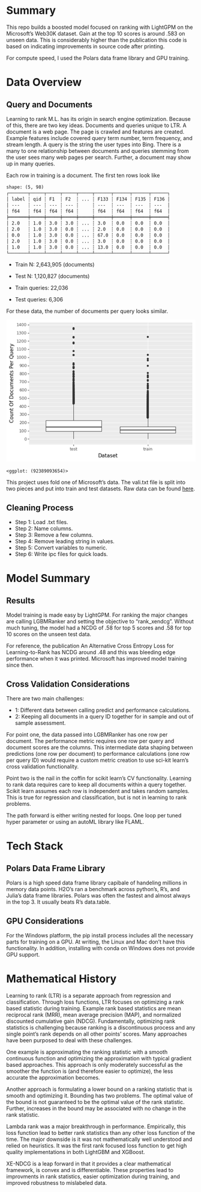 
# Summary

This repo builds a boosted model focused on ranking with LightGPM on the
Microsoft’s Web30K dataset. Gain at the top 10 scores is around .583 on
unseen data. This is considerably higher than the publication this code
is based on indicating improvements in source code after printing.

For compute speed, I used the Polars data frame library and GPU
training.

# Data Overview

## Query and Documents

Learning to rank M.L. has its origin in search engine optimization.
Because of this, there are two key ideas. Documents and queries unique
to LTR. A document is a web page. The page is crawled and features are
created. Example features include covered query term number, term
frequency, and stream length. A query is the string the user types into
Bing. There is a many to one relationship between documents and queries
stemming from the user sees many web pages per search. Further, a
document may show up in many queries.

Each row in training is a document. The first ten rows look like

    shape: (5, 98)
    ┌───────┬─────┬─────┬─────┬─────┬──────┬──────┬──────┬──────┐
    │ label ┆ qid ┆ F1  ┆ F2  ┆ ... ┆ F133 ┆ F134 ┆ F135 ┆ F136 │
    │ ---   ┆ --- ┆ --- ┆ --- ┆     ┆ ---  ┆ ---  ┆ ---  ┆ ---  │
    │ f64   ┆ f64 ┆ f64 ┆ f64 ┆     ┆ f64  ┆ f64  ┆ f64  ┆ f64  │
    ╞═══════╪═════╪═════╪═════╪═════╪══════╪══════╪══════╪══════╡
    │ 2.0   ┆ 1.0 ┆ 3.0 ┆ 3.0 ┆ ... ┆ 3.0  ┆ 0.0  ┆ 0.0  ┆ 0.0  │
    │ 2.0   ┆ 1.0 ┆ 3.0 ┆ 0.0 ┆ ... ┆ 2.0  ┆ 0.0  ┆ 0.0  ┆ 0.0  │
    │ 0.0   ┆ 1.0 ┆ 3.0 ┆ 0.0 ┆ ... ┆ 67.0 ┆ 0.0  ┆ 0.0  ┆ 0.0  │
    │ 2.0   ┆ 1.0 ┆ 3.0 ┆ 0.0 ┆ ... ┆ 3.0  ┆ 0.0  ┆ 0.0  ┆ 0.0  │
    │ 1.0   ┆ 1.0 ┆ 3.0 ┆ 0.0 ┆ ... ┆ 13.0 ┆ 0.0  ┆ 0.0  ┆ 0.0  │
    └───────┴─────┴─────┴─────┴─────┴──────┴──────┴──────┴──────┘

- Train N: 2,643,905 (documents)

- Test N: 1,120,827 (documents)

- Train queries: 22,036

- Test queries: 6,306

For these data, the number of documents per query looks similar.

![](README_files/figure-commonmark/cell-4-output-1.png)

    <ggplot: (92389093654)>

This project uses fold one of Microsoft’s data. The vali.txt file is
split into two pieces and put into train and test datasets. Raw data can
be found [here](https://www.microsoft.com/en-us/research/project/mslr/).

## Cleaning Process

- Step 1: Load .txt files.
- Step 2: Name columns.
- Step 3: Remove a few columns.
- Step 4: Remove leading string in values.
- Step 5: Convert variables to numeric.
- Step 6: Write ipc files for quick loads.

# Model Summary

## Results

Model training is made easy by LightGPM. For ranking the major changes
are calling LGBMRanker and setting the objective to “rank_xendcg”.
Without much tuning, the model had a NCDG of .58 for top 5 scores and
.58 for top 10 scores on the unseen test data.

For reference, the publication An Alternative Cross Entropy Loss for
Learning-to-Rank has NCDG around .48 and this was bleeding edge
performance when it was printed. Microsoft has improved model training
since then.

## Cross Validation Considerations

There are two main challenges:

- 1: Different data between calling predict and performance
  calculations.
- 2: Keeping all documents in a query ID together for in sample and out
  of sample assessment.

For point one, the data passed into LGBMRanker has one row per document.
The performance metric requires one row per query and document scores
are the columns. This intermediate data shaping between predictions (one
row per document) to performance calculations (one row per query ID)
would require a custom metric creation to use sci-kit learn’s cross
validation functionality.

Point two is the nail in the coffin for scikit learn’s CV functionality.
Learning to rank data requires care to keep all documents within a query
together. Scikit learn assumes each row is independent and takes random
samples. This is true for regression and classification, but is not in
learning to rank problems.

The path forward is either writing nested for loops. One loop per tuned
hyper parameter or using an autoML library like FLAML.

# Tech Stack

## Polars Data Frame Library

Polars is a high speed data frame library capibale of handeling millions
in memory data points. H2O’s ran a benchmark across python’s, R’s, and
Julia’s data frame libraries. Polars was often the fastest and almost
always in the top 3. It usually beats R’s data.table.

## GPU Considerations

For the Windows platform, the pip install process includes all the
necessary parts for training on a GPU. At writing, the Linux and Mac
don’t have this functionality. In addition, installing with conda on
Windows does not provide GPU support.

# Mathematical History

Learning to rank (LTR) is a separate approach from regression and
classification. Through loss functions, LTR focuses on optimizing a rank
based statistic during training. Example rank based statistics are mean
reciprocal rank (MRR), mean average precision (MAP), and normalized
discounted cumulative gain (NDCG). Fundamentally, optimizing rank
statistics is challenging because ranking is a discontinuous process and
any single point’s rank depends on all other points’ scores. Many
approaches have been purposed to deal with these challenges.

One example is approximating the ranking statistic with a smooth
continuous function and optimizing the approximation with typical
gradient based approaches. This approach is only moderately successful
as the smoother the function is (and therefore easier to optimize), the
less accurate the approximation becomes.

Another approach is formulating a lower bound on a ranking statistic
that is smooth and optimizing it. Bounding has two problems. The optimal
value of the bound is not guaranteed to be the optimal value of the rank
statistic. Further, increases in the bound may be associated with no
change in the rank statistic.

Lambda rank was a major breakthrough in performance. Empirically, this
loss function lead to better rank statistics than any other loss
function of the time. The major downside is it was not mathematically
well understood and relied on heuristics. It was the first rank focused
loss function to get high quality implementations in both LightGBM and
XGBoost.

XE-NDCG is a leap forward in that it provides a clear mathematical
framework, is convex and is differentiable. These properties lead to
improvments in rank statistics, easier optimization during training, and
improved robustness to mislabeled data.
